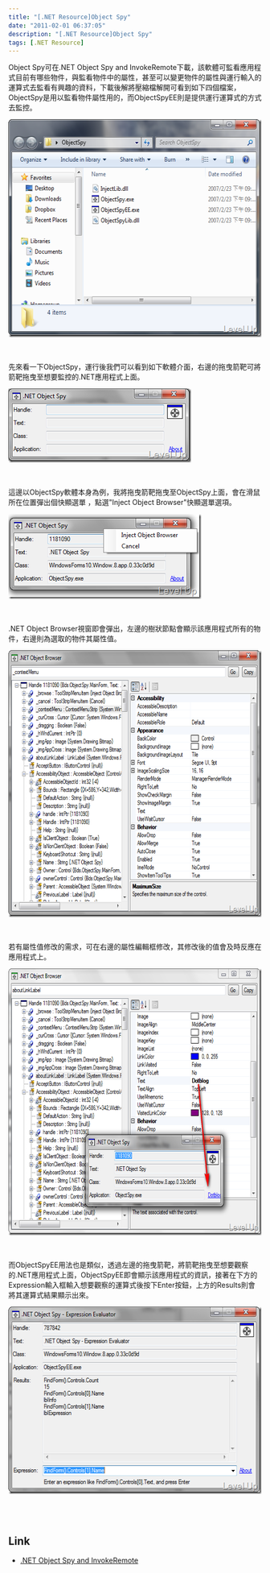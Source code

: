```yaml
---
title: "[.NET Resource]Object Spy"
date: "2011-02-01 06:37:05"
description: "[.NET Resource]Object Spy"
tags: [.NET Resource]
---
```


<p>Object Spy可在.NET Object Spy and InvokeRemote</a>下載，該軟體可監看應用程式目前有哪些物件，與監看物件中的屬性，甚至可以變更物件的屬性與運行輸入的運算式去監看有興趣的資料，下載後解將壓縮檔解開可看到如下四個檔案，ObjectSpy是用以監看物件屬性用的，而ObjectSpyEE則是提供運行運算式的方式去監控。</p>  <p><a href="http://files.dotblogs.com.tw/larrynung/1102/0264eaaefa19_FDF5/image_12.png"><img style="border-bottom: 0px; border-left: 0px; border-top: 0px; border-right: 0px" border="0" alt="image" src="\images\posts\21186\image_thumb_5.png" width="565" height="433" /></a> </p>  <p> </p>  <p>先來看一下ObjectSpy，運行後我們可以看到如下軟體介面，右邊的拖曳箭靶可將箭靶拖曳至想要監控的.NET應用程式上面。</p>  <p><a href="http://files.dotblogs.com.tw/larrynung/1102/0264eaaefa19_FDF5/image_2.png"><img style="border-bottom: 0px; border-left: 0px; border-top: 0px; border-right: 0px" border="0" alt="image" src="\images\posts\21186\image_thumb.png" width="364" height="147" /></a></p>  <p> </p>  <p>這邊以ObjectSpy軟體本身為例，我將拖曳箭靶拖曳至ObjectSpy上面，會在滑鼠所在位置彈出個快顯選單 ，點選"Inject Object Browser"快顯選單選項。</p>  <p><a href="http://files.dotblogs.com.tw/larrynung/1102/0264eaaefa19_FDF5/image_4.png"><img style="border-bottom: 0px; border-left: 0px; border-top: 0px; border-right: 0px" border="0" alt="image" src="\images\posts\21186\image_thumb_1.png" width="384" height="169" /></a> </p>  <p> </p>  <p>.NET Object Browser視窗即會彈出，左邊的樹狀節點會顯示該應用程式所有的物件，右邊則為選取的物件其屬性值。</p>  <p><a href="http://files.dotblogs.com.tw/larrynung/1102/0264eaaefa19_FDF5/image_6.png"><img style="border-bottom: 0px; border-left: 0px; border-top: 0px; border-right: 0px" border="0" alt="image" src="\images\posts\21186\image_thumb_2.png" width="660" height="530" /></a> </p>  <p> </p>  <p>若有屬性值修改的需求，可在右邊的屬性編輯框修改，其修改後的值會及時反應在應用程式上。</p>  <p><a href="http://files.dotblogs.com.tw/larrynung/1102/0264eaaefa19_FDF5/image_8.png"><img style="border-bottom: 0px; border-left: 0px; border-top: 0px; border-right: 0px" border="0" alt="image" src="\images\posts\21186\image_thumb_3.png" width="660" height="530" /></a> </p>  <p> </p>  <p>而ObjectSpyEE用法也是類似，透過左邊的拖曳箭靶，將箭靶拖曳至想要觀察的.NET應用程式上面，ObjectSpyEE即會顯示該應用程式的資訊，接著在下方的Expression輸入框輸入想要觀察的運算式後按下Enter按鈕，上方的Results則會將其運算式結果顯示出來。</p>  <p><a href="http://files.dotblogs.com.tw/larrynung/1102/0264eaaefa19_FDF5/image_10.png"><img style="border-bottom: 0px; border-left: 0px; border-top: 0px; border-right: 0px" border="0" alt="image" src="\images\posts\21186\image_thumb_4.png" width="557" height="372" /></a> </p>  <p> </p>  <h2>Link</h2>  <ul>   <li><a href="http://www.codeproject.com/kb/dotnet/objectspy.aspx" target="_blank">.NET Object Spy and InvokeRemote</li> </ul>
